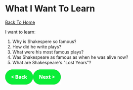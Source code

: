 # What I Want To Learn
[Back To Home](althome)

I want to learn:
1. Why is Shakespere so famous?
2. How did he write plays?
3. What were his most famous plays?
4. Was Shakespeare as famous as when he was alive now?
5. What are Shakespeare's "Lost Years"?

[![back button](back.png)](Know)[![Next Button](next.png)](AfterResearch)
